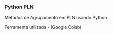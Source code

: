 ### Python PLN

Métodos de Agrupamento em PLN usando Python.

Ferramenta utilizada - (Google Colab)

